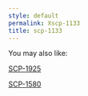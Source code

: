 ```yaml
---
style: default
permalink: Xscp-1133
title: scp-1133
---
```

You may also like:

[SCP-1925](http://scp-wiki.net/scp-1925)

[SCP-1580](http://scp-wiki.net/scp-1580)
